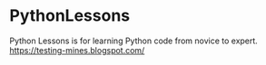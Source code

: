 # PythonLessons
Python Lessons is for learning Python code from novice to expert. 
https://testing-mines.blogspot.com/
